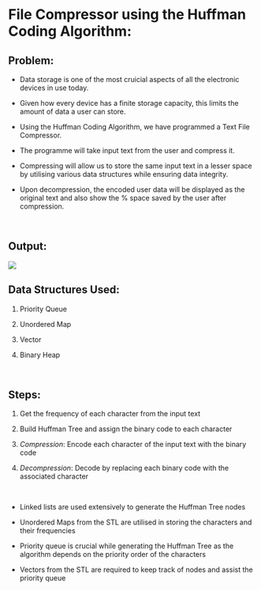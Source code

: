 # File Compressor using the Huffman Coding Algorithm:


## Problem:

- Data storage is one of the most cruicial aspects of all the electronic devices in use today.

- Given how every device has a finite storage capacity, this limits the amount of data a user can store.

- Using the Huffman Coding Algorithm, we have programmed a Text File Compressor.

- The programme will take input text from the user and compress it.

- Compressing will allow us to store the same input text in a lesser space by utilising various data structures while ensuring data integrity.

- Upon decompression, the encoded user data will be displayed as the original text and also show the % space saved by the user after compression.

<br>

## Output:

<img src="https://drive.google.com/uc?export=view&id=14maa2FwfJQKrvE2I4p2_QKtz9eGpCxeV" />

<br>

## Data Structures Used:

1. Priority Queue

2. Unordered Map

3. Vector

4. Binary Heap

<br>

## Steps:

1. Get the frequency of each character from the input text

2. Build Huffman Tree and assign the binary code to each character

3. *Compression*: Encode each character of the input text with the binary code

4. *Decompression*: Decode by replacing each binary code with the associated character

<br>

- Linked lists are used extensively to generate the Huffman Tree nodes

- Unordered Maps from the STL are utilised in storing the characters and their frequencies

- Priority queue is crucial while generating the Huffman Tree as the algorithm depends on the priority order of the characters

- Vectors from the STL are required to keep track of nodes and assist the priority queue

